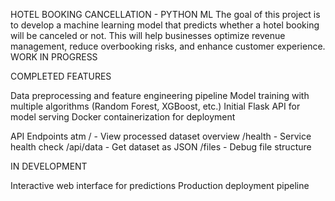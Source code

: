 HOTEL BOOKING CANCELLATION - PYTHON ML
The goal of this project is to develop a machine learning model that predicts whether a hotel booking will be canceled or not. This will help businesses optimize revenue management, reduce overbooking risks, and enhance customer experience.
  WORK IN PROGRESS

COMPLETED FEATURES

Data preprocessing and feature engineering pipeline
Model training with multiple algorithms (Random Forest, XGBoost, etc.)
Initial Flask API for model serving
Docker containerization for deployment

API Endpoints atm
/ - View processed dataset overview
/health - Service health check
/api/data - Get dataset as JSON
/files - Debug file structure

IN DEVELOPMENT

Interactive web interface for predictions
Production deployment pipeline
